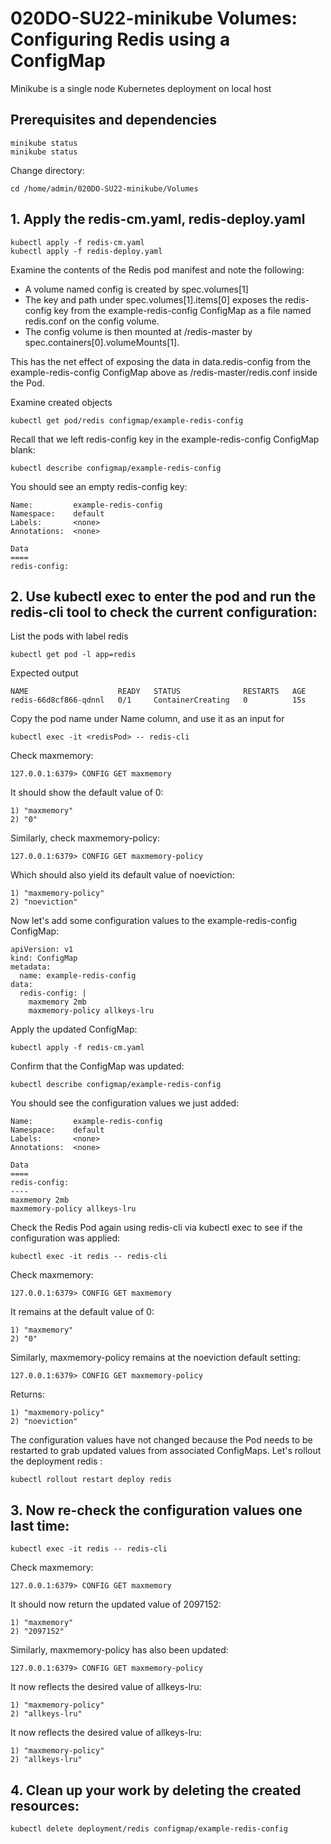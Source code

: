 # 020DO-SU22-minikube Volumes: Configuring Redis using a ConfigMap
Minikube is a single node Kubernetes deployment on local host
 
## Prerequisites and dependencies
```
minikube status
minikube status
```

Change directory:
```
cd /home/admin/020DO-SU22-minikube/Volumes
```

## 1. Apply the redis-cm.yaml, redis-deploy.yaml
```
kubectl apply -f redis-cm.yaml
kubectl apply -f redis-deploy.yaml
```

Examine the contents of the Redis pod manifest and note the following:

* A volume named config is created by spec.volumes[1]
* The key and path under spec.volumes[1].items[0] exposes the redis-config key from the example-redis-config ConfigMap as a file named redis.conf on the config volume.
* The config volume is then mounted at /redis-master by spec.containers[0].volumeMounts[1].

This has the net effect of exposing the data in data.redis-config from the example-redis-config ConfigMap above as /redis-master/redis.conf inside the Pod.

Examine created objects
```
kubectl get pod/redis configmap/example-redis-config 
```
Recall that we left redis-config key in the example-redis-config ConfigMap blank:
```
kubectl describe configmap/example-redis-config
```

You should see an empty redis-config key:
```
Name:         example-redis-config
Namespace:    default
Labels:       <none>
Annotations:  <none>

Data
====
redis-config:
```

## 2. Use kubectl exec to enter the pod and run the redis-cli tool to check the current configuration:

List the pods with label redis

```
kubectl get pod -l app=redis
```

Expected output
```
NAME                    READY   STATUS              RESTARTS   AGE
redis-66d8cf866-qdnnl   0/1     ContainerCreating   0          15s
```

Copy the pod name under Name column, and use it as an input for  

```
kubectl exec -it <redisPod> -- redis-cli
```

Check maxmemory:

```
127.0.0.1:6379> CONFIG GET maxmemory
```

It should show the default value of 0:

```
1) "maxmemory"
2) "0"
```

Similarly, check maxmemory-policy:

```
127.0.0.1:6379> CONFIG GET maxmemory-policy
```

Which should also yield its default value of noeviction:

```
1) "maxmemory-policy"
2) "noeviction"
```

Now let's add some configuration values to the example-redis-config ConfigMap:

```
apiVersion: v1
kind: ConfigMap
metadata:
  name: example-redis-config
data:
  redis-config: |
    maxmemory 2mb
    maxmemory-policy allkeys-lru 
```

Apply the updated ConfigMap:

```
kubectl apply -f redis-cm.yaml
```

Confirm that the ConfigMap was updated:

```
kubectl describe configmap/example-redis-config
```

You should see the configuration values we just added:

```
Name:         example-redis-config
Namespace:    default
Labels:       <none>
Annotations:  <none>

Data
====
redis-config:
----
maxmemory 2mb
maxmemory-policy allkeys-lru
```

Check the Redis Pod again using redis-cli via kubectl exec to see if the configuration was applied:

```
kubectl exec -it redis -- redis-cli
```

Check maxmemory:

```
127.0.0.1:6379> CONFIG GET maxmemory
```

It remains at the default value of 0:
```
1) "maxmemory"
2) "0"
```

Similarly, maxmemory-policy remains at the noeviction default setting:

```
127.0.0.1:6379> CONFIG GET maxmemory-policy
```

Returns:

```
1) "maxmemory-policy"
2) "noeviction"
```

The configuration values have not changed because the Pod needs to be restarted to grab updated values from associated ConfigMaps. Let's rollout the deployment redis :

```
kubectl rollout restart deploy redis
```

## 3. Now re-check the configuration values one last time:

```
kubectl exec -it redis -- redis-cli
```

Check maxmemory:

```
127.0.0.1:6379> CONFIG GET maxmemory
```

It should now return the updated value of 2097152:

```
1) "maxmemory"
2) "2097152"
```

Similarly, maxmemory-policy has also been updated:

```
127.0.0.1:6379> CONFIG GET maxmemory-policy
```

It now reflects the desired value of allkeys-lru:

```
1) "maxmemory-policy"
2) "allkeys-lru"
```

It now reflects the desired value of allkeys-lru:

```
1) "maxmemory-policy"
2) "allkeys-lru"
```

## 4. Clean up your work by deleting the created resources:

```
kubectl delete deployment/redis configmap/example-redis-config
```

